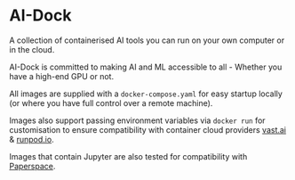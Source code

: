 # AI-Dock

A collection of containerised AI tools you can run on your own computer or in the cloud.

AI-Dock is committed to making AI and ML accessible to all - Whether you have a high-end GPU or not.

All images are supplied with a `docker-compose.yaml` for easy startup locally (or where you have full control over a remote machine).

Images also support passing environment variables via `docker run` for customisation to ensure compatibility with container cloud providers [vast.ai](https://cloud.vast.ai/?ref=62897) & [runpod.io](https://runpod.io/?ref=m0vk9g4f).
 
Images that contain Jupyter are also tested for compatibility with [Paperspace](https://console.paperspace.com/signup?R=FI2IEQI).